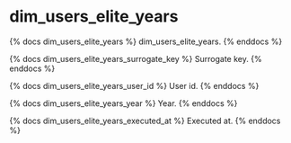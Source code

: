 # dim_users_elite_years

{% docs dim_users_elite_years %}
    dim_users_elite_years.
{% enddocs %}

{% docs dim_users_elite_years_surrogate_key %}
    Surrogate key.
{% enddocs %}

{% docs dim_users_elite_years_user_id %}
    User id.
{% enddocs %}

{% docs dim_users_elite_years_year %}
    Year.
{% enddocs %}

{% docs dim_users_elite_years_executed_at %}
    Executed at.
{% enddocs %}
